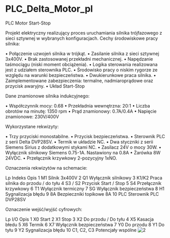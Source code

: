 # PLC_Delta_Motor_pl
PLC Motor Start-Stop

Projekt elektryczny realizujący proces uruchamiania silnika trójfazowego z sieci sztywnej w wybranych konfiguracjach. Cechy środowiskowe pracy silnika:

•	Połączenie uzwojeń silnika w trójkąt.
•	Zasilanie silnika z sieci sztywnej 3x400V.
•	Brak zastosowanej przekładni mechanicznej.
•	Napędzanie taśmociągu (niski moment obciążenia).
•	Logika sterowania realizowana jest z udziałem sterownika PLC.
•	Środowisko pracy o niskim rygorze ze względu na warunki bezpieczeństwa.
•	Dwukierunkowe praca silnika.
•	Zaimplementowane zabezpieczenia: termalne, nadmiaroprądowe oraz przycisk awaryjny.
•	Układ Start-Stop

Dane znamionowe silnika indukcyjnego:

•	Współczynnik mocy: 0.68
•	Przekładnia wewnętrzna: 20:1
•	Liczba obrotów na minutę: 1350 rpm
•	Prąd znamionowy: 0.7A/0.4A
•	Napięcie znamionowe: 230V/400V

Wykorzystane rekwizyty:

•	Trzy przyciski monostabilne.
•	Przycisk bezpieczeństwa.
•	Sterownik PLC z serii Delta DVP28SV.
•	Termik w układzie NC.
•	Dwa styczniki z serii Siemens Sirius z dodatkowymi stykami NC.
•	Zasilacz 24V o mocy 30W.
•	Wyłącznik silnikowy Siemens 0.75-1A. Nastawiony na 0.8A
•	Żarówka 8W 24VDC.
•	Przełącznik krzywkowy 2-pozycyjny 1xNO.


Oznaczenia rekwizytów na schemacie:

Lp	Indeks	Opis
1	M1	Silnik 3x400V
2	Q1	Wyłącznik silnikowy
3	K1/K2	Praca silnika do przodu / do tyłu
4	S3 / S2	Przycisk Start / Stop
5	S4	Przełącznik krzywkowy
6	T1	Wyłącznik termiczny
7	SG	Wyłącznik bezpieczeństwa
8	H1	Sygnalizacja błędu
9	8A	Bezpieczniki topikowe 8A
10	PLC	Sterownik PLC DVP28SV

Oznaczenie wejść/wyjść cyfrowych:

Lp	I/O	Opis
1	X0	Start
2	X1	Stop
3	X2	Do przodu / Do tyłu
4	X5	Kasacja błedu
5	X6	Termik
6	X7	Wyłącznik bezpieczeństwa
7	Y0	Do przodu
8	Y1	Do tyłu
9	Y2 	Sygnalizacja błędu
10	C1, C2, C3	Potencjały wspólne
![2](https://github.com/cheapmouse94/PLC_Delta_Motor_pl/assets/75945631/995edfb5-feb5-4d20-b50a-b292f35dbd11)


